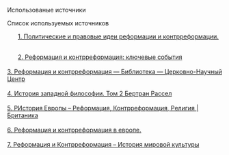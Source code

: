 <html>
<html lang="en">
<head>
    <meta charset="UTF-8">
<body>

  <p>Использованые источники</p>
  
  Список используемых источников 
  	
<div style="text-indent:25px;">
<a href="https://cyberleninka.ru/article/n/politicheskie-i-pravovye-idei-reformatsii-i-kontrreformatsii?ysclid=mgoelz4fo6573081868 ">1. Политические и правовые идеи реформации и контрреформации. </a>
<br> </br> 

<a href="https://www.sutori.com/en/story/rieformatsiia-i-kontrrieformatsiia-kliuchievyie-sobytiia-i-dieiatieli--JbJYZMs4MfGwBBnicVixPjnf">2. Реформация и контрреформация: ключевые события</a><br> </br>
<a href="https://www.sutori.com/en/story/rieformatsiia-i-kontrrieformatsiia-kliuchievyie-sobytiia-i-dieiatieli--JbJYZMs4MfGwBBnicVixPjnf">3. Реформация и контрреформация — Библиотека — Церковно-Научный Центр  </a><br> </br>
<a href="https://www.livelib.ru/book/159590/readpart-istoriya-zapadnoj-filosofii-tom-2-bertran-rassel/~5?ysclid=mgofhs2gp5471970232 ">4. История западной философии. Том 2 Бертран Рассел</a><br> </br>
<a href="https://www.britannica.com/topic/history-of-Europe/Reformation-and-Counter-Reformation ">5. РИстория Европы – Реформация, Контрреформация, Религия | Британика  </a><br> </br>
<a href="https://studfile.net/preview/2438559/page:36/ ">6. Реформация и контрреформация в европе.</a><br> </br>
<a href="https://studref.com/451341/kulturologiya/reformatsiya_kontrreformatsiya?ysclid=mgofzlthbk604923798">7. Реформация и Контрреформация – История мировой культуры</a><br> </br>
</div>
  <p></p>

</body>
</head>
</html>
